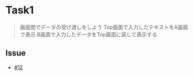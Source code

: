 # Task1
> 画面間でデータの受け渡しをしよう
> Top画面で入力したテキストをA画面で表示
> B画面で入力したデータをTop画面に戻して表示する

## Issue
- [#12](https://github.com/naoki-mrmt/TrainingSwiftUI-QTL/issues12)

